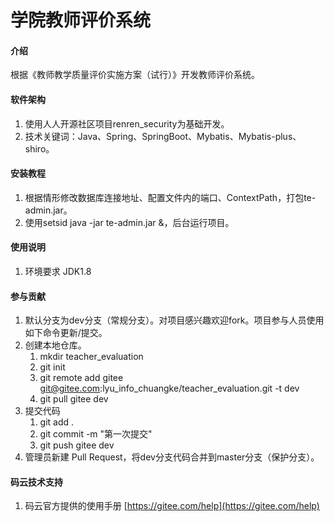 # 学院教师评价系统

#### 介绍
根据《教师教学质量评价实施方案（试行）》开发教师评价系统。

#### 软件架构
1. 使用人人开源社区项目renren_security为基础开发。
2. 技术关键词：Java、Spring、SpringBoot、Mybatis、Mybatis-plus、shiro。

#### 安装教程

1. 根据情形修改数据库连接地址、配置文件内的端口、ContextPath，打包te-admin.jar。
2. 使用setsid java -jar te-admin.jar &，后台运行项目。

#### 使用说明

1. 环境要求 JDK1.8

#### 参与贡献
1. 默认分支为dev分支（常规分支）。对项目感兴趣欢迎fork。项目参与人员使用如下命令更新/提交。
2. 创建本地仓库。
    1. mkdir teacher_evaluation
    2. git init
    3. git remote add gitee git@gitee.com:lyu_info_chuangke/teacher_evaluation.git -t dev
    4. git pull gitee dev
3. 提交代码
    1. git add .
    2. git commit -m "第一次提交"
    3. git push gitee dev
4. 管理员新建 Pull Request，将dev分支代码合并到master分支（保护分支）。


#### 码云技术支持

1.  码云官方提供的使用手册 [https://gitee.com/help](https://gitee.com/help)